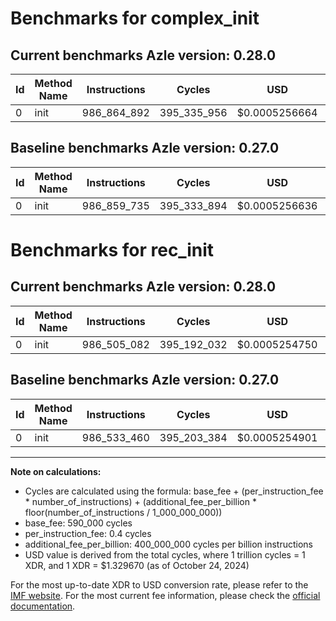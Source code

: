 # Benchmarks for complex_init

## Current benchmarks Azle version: 0.28.0

| Id  | Method Name | Instructions | Cycles      | USD           | USD/Million Calls | Change                          |
| --- | ----------- | ------------ | ----------- | ------------- | ----------------- | ------------------------------- |
| 0   | init        | 986_864_892  | 395_335_956 | $0.0005256664 | $525.66           | <font color="red">+5_157</font> |

## Baseline benchmarks Azle version: 0.27.0

| Id  | Method Name | Instructions | Cycles      | USD           | USD/Million Calls |
| --- | ----------- | ------------ | ----------- | ------------- | ----------------- |
| 0   | init        | 986_859_735  | 395_333_894 | $0.0005256636 | $525.66           |

# Benchmarks for rec_init

## Current benchmarks Azle version: 0.28.0

| Id  | Method Name | Instructions | Cycles      | USD           | USD/Million Calls | Change                             |
| --- | ----------- | ------------ | ----------- | ------------- | ----------------- | ---------------------------------- |
| 0   | init        | 986_505_082  | 395_192_032 | $0.0005254750 | $525.47           | <font color="green">-28_378</font> |

## Baseline benchmarks Azle version: 0.27.0

| Id  | Method Name | Instructions | Cycles      | USD           | USD/Million Calls |
| --- | ----------- | ------------ | ----------- | ------------- | ----------------- |
| 0   | init        | 986_533_460  | 395_203_384 | $0.0005254901 | $525.49           |

---

**Note on calculations:**

- Cycles are calculated using the formula: base_fee + (per_instruction_fee \* number_of_instructions) + (additional_fee_per_billion \* floor(number_of_instructions / 1_000_000_000))
- base_fee: 590_000 cycles
- per_instruction_fee: 0.4 cycles
- additional_fee_per_billion: 400_000_000 cycles per billion instructions
- USD value is derived from the total cycles, where 1 trillion cycles = 1 XDR, and 1 XDR = $1.329670 (as of October 24, 2024)

For the most up-to-date XDR to USD conversion rate, please refer to the [IMF website](https://www.imf.org/external/np/fin/data/rms_sdrv.aspx).
For the most current fee information, please check the [official documentation](https://internetcomputer.org/docs/current/developer-docs/gas-cost#execution).
